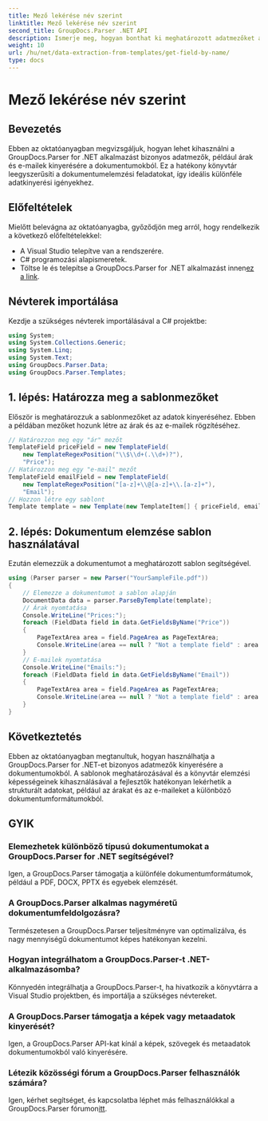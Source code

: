 ```yaml
---
title: Mező lekérése név szerint
linktitle: Mező lekérése név szerint
second_title: GroupDocs.Parser .NET API
description: Ismerje meg, hogyan bonthat ki meghatározott adatmezőket a dokumentumokból a GroupDocs.Parser for .NET segítségével. Útmutató lépésről lépésre kódpéldákkal.
weight: 10
url: /hu/net/data-extraction-from-templates/get-field-by-name/
type: docs
---
```

# Mező lekérése név szerint

## Bevezetés
Ebben az oktatóanyagban megvizsgáljuk, hogyan lehet kihasználni a GroupDocs.Parser for .NET alkalmazást bizonyos adatmezők, például árak és e-mailek kinyerésére a dokumentumokból. Ez a hatékony könyvtár leegyszerűsíti a dokumentumelemzési feladatokat, így ideális különféle adatkinyerési igényekhez.
## Előfeltételek
Mielőtt belevágna az oktatóanyagba, győződjön meg arról, hogy rendelkezik a következő előfeltételekkel:
- A Visual Studio telepítve van a rendszerére.
- C# programozási alapismeretek.
-  Töltse le és telepítse a GroupDocs.Parser for .NET alkalmazást innen[ez a link](https://releases.groupdocs.com/parser/net/).

## Névterek importálása
Kezdje a szükséges névterek importálásával a C# projektbe:
```csharp
using System;
using System.Collections.Generic;
using System.Linq;
using System.Text;
using GroupDocs.Parser.Data;
using GroupDocs.Parser.Templates;
```
## 1. lépés: Határozza meg a sablonmezőket
Először is meghatározzuk a sablonmezőket az adatok kinyeréséhez. Ebben a példában mezőket hozunk létre az árak és az e-mailek rögzítéséhez.
```csharp
// Határozzon meg egy "ár" mezőt
TemplateField priceField = new TemplateField(
    new TemplateRegexPosition("\\$\\d+(.\\d+)?"),
    "Price");
// Határozzon meg egy "e-mail" mezőt
TemplateField emailField = new TemplateField(
    new TemplateRegexPosition("[a-z]+\\@[a-z]+\\.[a-z]+"),
    "Email");
// Hozzon létre egy sablont
Template template = new Template(new TemplateItem[] { priceField, emailField });
```
## 2. lépés: Dokumentum elemzése sablon használatával
Ezután elemezzük a dokumentumot a meghatározott sablon segítségével.
```csharp
using (Parser parser = new Parser("YourSampleFile.pdf"))
{
    // Elemezze a dokumentumot a sablon alapján
    DocumentData data = parser.ParseByTemplate(template);
    // Árak nyomtatása
    Console.WriteLine("Prices:");
    foreach (FieldData field in data.GetFieldsByName("Price"))
    {
        PageTextArea area = field.PageArea as PageTextArea;
        Console.WriteLine(area == null ? "Not a template field" : area.Text);
    }
    // E-mailek nyomtatása
    Console.WriteLine("Emails:");
    foreach (FieldData field in data.GetFieldsByName("Email"))
    {
        PageTextArea area = field.PageArea as PageTextArea;
        Console.WriteLine(area == null ? "Not a template field" : area.Text);
    }
}
```

## Következtetés
Ebben az oktatóanyagban megtanultuk, hogyan használhatja a GroupDocs.Parser for .NET-et bizonyos adatmezők kinyerésére a dokumentumokból. A sablonok meghatározásával és a könyvtár elemzési képességeinek kihasználásával a fejlesztők hatékonyan lekérhetik a strukturált adatokat, például az árakat és az e-maileket a különböző dokumentumformátumokból.

## GYIK
### Elemezhetek különböző típusú dokumentumokat a GroupDocs.Parser for .NET segítségével?
Igen, a GroupDocs.Parser támogatja a különféle dokumentumformátumok, például a PDF, DOCX, PPTX és egyebek elemzését.
### A GroupDocs.Parser alkalmas nagyméretű dokumentumfeldolgozásra?
Természetesen a GroupDocs.Parser teljesítményre van optimalizálva, és nagy mennyiségű dokumentumot képes hatékonyan kezelni.
### Hogyan integrálhatom a GroupDocs.Parser-t .NET-alkalmazásomba?
Könnyedén integrálhatja a GroupDocs.Parser-t, ha hivatkozik a könyvtárra a Visual Studio projektben, és importálja a szükséges névtereket.
### A GroupDocs.Parser támogatja a képek vagy metaadatok kinyerését?
Igen, a GroupDocs.Parser API-kat kínál a képek, szövegek és metaadatok dokumentumokból való kinyerésére.
### Létezik közösségi fórum a GroupDocs.Parser felhasználók számára?
 Igen, kérhet segítséget, és kapcsolatba léphet más felhasználókkal a GroupDocs.Parser fórumon[itt](https://forum.groupdocs.com/c/parser/17).